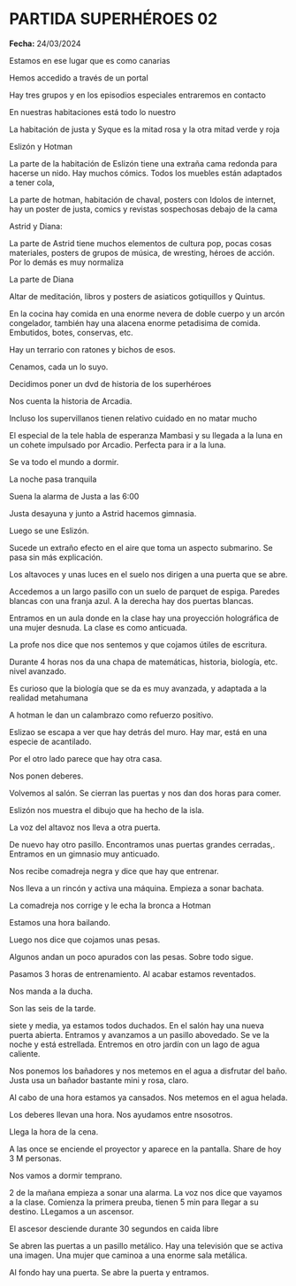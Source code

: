 # PARTIDA SUPERHÉROES 02

**Fecha:** 24/03/2024

Estamos en ese lugar que es como canarias

Hemos accedido a través de un portal

Hay tres grupos y en los episodios especiales entraremos en contacto

En nuestras habitaciones está todo lo nuestro

La habitación de justa y Syque es la mitad rosa y la otra mitad verde y roja

Eslizón y Hotman

La parte de la habitación de Eslizón tiene una extraña cama redonda para hacerse un nido. Hay muchos cómics. Todos los muebles están adaptados a tener cola,

La parte de hotman, habitación de chaval, posters con Idolos de internet, hay un poster de justa, comics y revistas sospechosas debajo de la cama

Astrid y Diana:

La parte de Astrid tiene muchos elementos de cultura pop, pocas cosas materiales, posters de grupos de música, de wresting, héroes de acción. Por lo demás es muy normaliza

La parte de Diana

Altar de meditación, libros y posters de asiaticos gotiquillos y Quintus. 

En la cocina hay comida en una enorme nevera de doble cuerpo y un arcón congelador, también hay una alacena enorme petadisima de comida. Embutidos, botes, conservas, etc.

Hay un terrario con ratones y bichos de esos.

Cenamos, cada un lo suyo.

Decidimos poner un dvd de historia de los superhéroes

Nos cuenta la historia de Arcadia.

Incluso los supervillanos tienen relativo cuidado en no matar mucho

El especial de la tele habla de esperanza Mambasi y su llegada a la luna en un cohete impulsado por Arcadio. Perfecta para ir a la luna.

Se va todo el mundo a dormir.

La noche pasa tranquila

Suena la alarma de Justa a las 6:00

Justa desayuna y junto a Astrid hacemos gimnasia.

Luego se une Eslizón.

Sucede un extraño efecto en el aire que toma un aspecto submarino. Se pasa sin más explicación.

Los altavoces y unas luces en el suelo nos dirigen a una puerta que se abre.

Accedemos a un largo pasillo con un suelo de parquet de espiga. Paredes blancas con una franja azul. A la derecha hay dos puertas blancas.

Entramos en un aula donde en la clase hay una proyección holográfica de una mujer desnuda. La clase es como anticuada.

La profe nos dice que nos sentemos y que cojamos útiles de escritura.

Durante 4 horas nos da una chapa de matemáticas, historia, biología, etc. nivel avanzado.

Es curioso que la biología que se da es muy avanzada, y adaptada a la realidad metahumana

A hotman le dan un calambrazo como refuerzo positivo.

Eslizao se escapa a ver que hay detrás del muro. Hay mar, está en una especie de acantilado.

Por el otro lado parece que hay otra casa.

Nos ponen deberes.

Volvemos al salón. Se cierran las puertas y nos dan dos horas para comer.

Eslizón nos muestra el dibujo que ha hecho de la isla.

La voz del altavoz nos lleva a otra puerta.

De nuevo hay otro pasillo. Encontramos unas puertas grandes cerradas,. Entramos en un gimnasio muy anticuado.

Nos recibe comadreja negra y dice que hay que entrenar.

Nos lleva a un rincón y activa una máquina. Empieza a sonar bachata.

La comadreja nos corrige y le echa la bronca a Hotman

Estamos una hora bailando.

Luego nos dice que cojamos unas pesas.

Algunos andan un poco apurados con las pesas. Sobre todo sigue.

Pasamos 3 horas de entrenamiento. Al acabar estamos reventados.

Nos manda a la ducha.

Son las seis de la tarde. 

siete y media, ya estamos todos duchados. En el salón hay una nueva puerta abierta. Entramos y avanzamos a un pasillo abovedado. Se ve la noche y está estrellada. Entremos en otro jardín con un lago de agua caliente. 

Nos ponemos los bañadores y nos metemos en el agua a disfrutar del baño. Justa usa un bañador bastante mini y rosa, claro. 

Al cabo de una hora estamos ya cansados. Nos metemos en el agua helada. 

Los deberes llevan una hora. Nos ayudamos entre nsosotros. 

Llega la hora de la cena. 

A las once se enciende el proyector y aparece en la pantalla. Share de hoy 3 M personas.

Nos vamos a dormir temprano. 

2 de la mañana empieza a sonar una alarma. La voz nos dice que vayamos a la clase. Comienza la primera preuba, tienen 5 min para llegar a su destino. LLegamos a un ascensor. 

El ascesor desciende durante 30 segundos en caida libre

Se abren las puertas a un pasillo metálico. Hay una televisión que se activa una imagen. Una mujer que caminoa a una enorme sala metálica. 

Al fondo hay una puerta. Se abre la puerta y entramos.